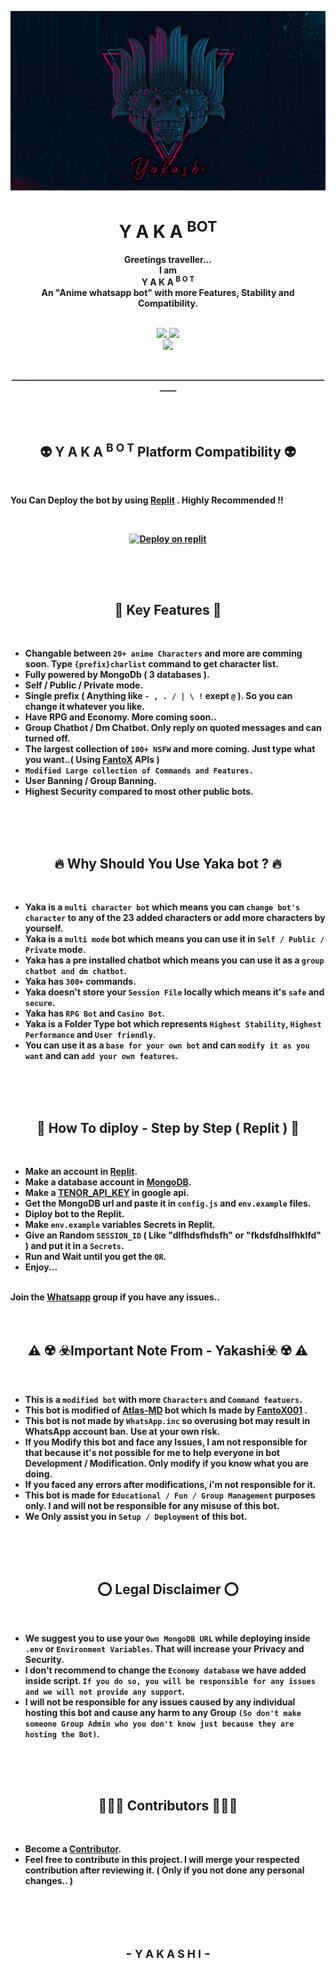 <p align="center">
<a href="https://github.com/Yakashi13/Yaka-bot">
    <img src="./Page/yaka.jpg">
  </a>

<h1 align="center"> Y A K A <sup>BOT
</h1>

<p align="center"> 
    <b>Greetings traveller... <br>
    I am <br>
    Y A K A <sup>B O T</sup> <br>
     An "Anime whatsapp bot" with more <b>Features, Stability</b> and <b>Compatibility</b>.
<br>
<br>

<p align="center">
  <a href="https://github.com/Yakashi13/Yaka-bot/fork">
    <img src="https://img.shields.io/github/forks/Yakashi13/Yaka-bot?label=Fork&style=social">
    
    
  <a href="https://github.com/Yakashi13/Yaka-bot/stargazers">
    <img src="https://img.shields.io/github/stars/Yakashi13/Yaka-bot?style=social">
  </a>

<br>

<a href="https://github.com/Yakashi13/Yaka-bot">
    <img src="https://visitor-badge.glitch.me/badge?page_id=https://github.com/Yakashi13/Yaka-bot.visitor-badge&left_text=Total%20People%20Visited">
  </a>

</p>
      
<p align="center" >
    <br>
    _______________________________________________________________________________
    <br>
</p>  
<br>
<br>
        
<h2 align="center">👽 Y A K A <sup>B O T</sup> Platform Compatibility 👽
</h2> 

<br>

<p>
 You Can Deploy the bot by using <a href="replit.com">Replit</a> . Highly Recommended !!
</p>

  <p align="center"> <br>
<a href="https://repl.it/github/Yakashi13/Yaka-bot">
<p align="center">
    <a href="https://repl.it/github/Yakashi13/Yaka-bot">
    <img src="https://i.ibb.co/zrB5kMh/deploy-on-repl.jpg" width="170px" alt="Deploy on replit">
         </a>
    </a>
</p>
</p>

<h2 align="center"></h2> 

<br>
<br>

<h2 align="center">👣 Key Features 👣
</h2>

<br>
      
- Changable between `20+ anime Characters` and more are comming soon. Type `{prefix}charlist` command to get character list.
- Fully powered by MongoDb ( 3 databases ).
- Self / Public / Private mode.
- Single prefix ( Anything like `- , . / | \ !`  exept `@` ). So you can change it whatever you like.
- Have RPG and Economy. More coming soon..
- Group Chatbot / Dm Chatbot. Only reply on quoted messages and can turned off.
- The largest collection of `100+ NSFW` and more coming. Just type what you want..( Using <a href="https://github.com/FantoX001">FantoX</a> APIs )
- `Modified Large collection of Commands and Features.`
- User Banning / Group Banning.
- Highest Security compared to most other public bots.
        
<br>
<br>
<br>

<h2 align="center">🔥 Why Should You Use Yaka bot ? 🔥
</h2>

<br>

- Yaka is a `multi character bot` which means you can `change bot's character` to any of the 23 added characters or add more characters by yourself.
- Yaka is a `multi mode` bot which means you can use it in `Self / Public / Private` mode.
- Yaka has a pre installed chatbot which means you can use it as a `group chatbot and dm chatbot`.
- Yaka has `300+` commands.
- Yaka doesn't store your `Session File` locally which means it's `safe` and `secure`.
- Yaka has `RPG Bot` and `Casino Bot`.
- Yaka is a Folder Type bot which represents `Highest Stability`, `Highest Performance` and `User friendly`.
- You can use it as a `base for your own bot` and can `modify it as you want` and can `add your own features`.
  
<br>
<br>
<br>

<h2 align="center">🎈 How To diploy - Step by Step ( Replit ) 🎈
</h2>

<br>

- Make an account in <a href="https://replit.com/">Replit</a>. 
- Make a database account in <a href="https://www.mongodb.com/">MongoDB</a>.
- Make a <a href="https://tenor.com/developer/keyregistration">TENOR_API_KEY</a> in google api.
- Get the MongoDB url and paste it in `config.js` and `env.example` files.
- Diploy bot to the Replit.
- Make `env.example` variables Secrets in Replit.
- Give an Random `SESSION_ID` ( Like "dlfhdsfhdsfh" or "fkdsfdhslfhklfd" ) and put it in a `Secrets`.
- Run and Wait until you get the `QR`.
- Enjoy...

<br>
Join the <a href="https://chat.whatsapp.com/KLX59oSwhGWLCDNGshiwWv">Whatsapp</a> group if you have any issues..  

<br>
<br>
<br>

<h2 align="center">⚠️ ☢️ ☣️Important Note From - Yakashi☣️ ☢️ ⚠️
</h2>

<br>
        
- This is a `modified bot` with more `Characters` and `Command featuers`.
- This bot is modified of <a href="https://github.com/FantoX001/Atlas-MD">Atlas-MD</a> bot which Is made by <a href="https://github.com/FantoX001/">FantoX001</a> .
- This bot is not made by `WhatsApp.inc` so overusing bot may result in WhatsApp account ban. Use at your own risk. 
- If you Modify this bot and face any Issues, I am not responsible for that because it's not possible for me to help everyone in bot Development / Modification. Only modify if you know what you are doing.
- If you faced any errors after modifications, i'm not responsible for it.
- This bot is made for `Educational / Fun / Group Management` purposes only. I and will not be responsible for any misuse of this bot.
- We Only assist you in `Setup / Deployment` of this bot.
  
<br>
<br>
<br>

<h2 align="center">⭕️ Legal Disclaimer ⭕️
</h2>

<br>

- We suggest you to use your `Own MongoDB URL` while deploying inside `.env` or `Environment Variables`. That will increase your Privacy and Security.
- I don't recommend to change the `Economy database` we have added inside script. `If you do so, you will be responsible for any issues and we will not provide any support`.
- I will not be responsible for any issues caused by any individual hosting this bot and cause any harm to any Group `(So don't make someone Group Admin who you don't know just because they are hosting the Bot)`.
  
<br>
<br>
<br>

<h2 align="center">👩🏻‍🚀 Contributors 👩🏻‍🚀
</h2>

<br>

- Become a [ Contributor](https://github.com/Yakashi13/Yaka-bot/graphs/contributors).
- Feel free to contribute in this project. I will merge your respected contribution after reviewing it. ( Only if you not done any personal changes.. )
  
<br>
<br>
<br>

<h2 align="center"> - <small> Y A K A S H I</small> - </h2>
